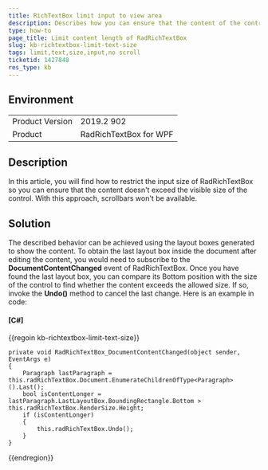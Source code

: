 ```yaml
---
title: RichTextBox limit input to view area
description: Describes how you can ensure that the content of the control doesn't exceed the applied size.
type: how-to
page_title: Limit content length of RadRichTextBox
slug: kb-richtextbox-limit-text-size
tags: limit,text,size,input,no scroll
ticketid: 1427848
res_type: kb
---
```


## Environment
<table>
	<tbody>
		<tr>
			<td>Product Version</td>
			<td>2019.2 902</td>
		</tr>
		<tr>
			<td>Product</td>
			<td>RadRichTextBox for WPF</td>
		</tr>
	</tbody>
</table>


## Description
In this article, you will find how to restrict the input size of RadRichTextBox so you can ensure that the content doesn't exceed the visible size of the control. With this approach, scrollbars won't be available. 

## Solution
The described behavior can be achieved using the layout boxes generated to show the content. To obtain the last layout box inside the document after editing the content, you would need to subscribe to the **DocumentContentChanged** event of RadRichTextBox. Once you have found the last layout box, you can compare its Bottom position with the size of the control to find whether the content exceeds the allowed size. If so, invoke the **Undo()** method to cancel the last change. Here is an example in code:

#### __[C#]__
{{regoin kb-richtextbox-limit-text-size}}

    private void RadRichTextBox_DocumentContentChanged(object sender, EventArgs e)
    {
        Paragraph lastParagraph = this.radRichTextBox.Document.EnumerateChildrenOfType<Paragraph>().Last();
        bool isContentLonger = lastParagraph.LastLayoutBox.BoundingRectangle.Bottom > this.radRichTextBox.RenderSize.Height;
        if (isContentLonger)
        {
            this.radRichTextBox.Undo();
        }
    }
{{endregion}}
